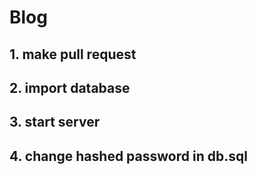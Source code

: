 # Blog

## 1. make pull request

## 2. import database

## 3. start server

## 4. change hashed password in db.sql